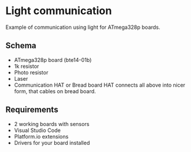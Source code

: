 # Light communication

Example of communication using light for ATmega328p boards.

## Schema

- ATmega328p board (bte14-01b)
- 1k resistor
- Photo resistor
- Laser
- Communication HAT or Bread board
  HAT connects all above into nicer form, that cables on bread board.

## Requirements

- 2 working boards with sensors
- Visual Studio Code
- Platform.io extensions
- Drivers for your board installed
